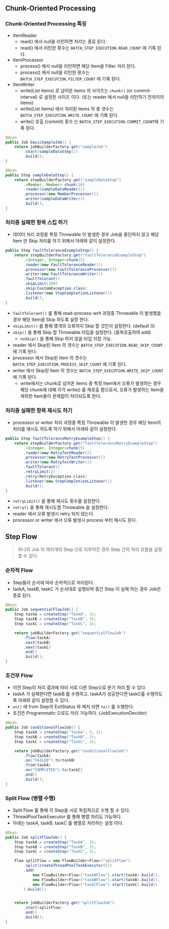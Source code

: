 
## Chunk-Oriented Processing

### Chunk-Oriented Processing 특징

* ItemReader
  * read() 에서 null을 리턴하면 처리는 종료 된다.
  * read() 에서 리턴한 횟수는 `BATCH_STEP_EXECUTION.READ_COUNT` 에 기록 된다.
* ItemProcessor
  * process() 에서 null을 리턴하면 해당 Item을 Filter 처리 된다.
  * process() 에서 null을 리턴한 횟수는 `BATCH_STEP_EXECUTION.FILTER_COUNT` 에 기록 된다.
* ItemWriter
  * write(List items) 로 넘어온 items 의 사이즈는 `chunk()` (or commit-interval) 로 설정한 사이즈 이다. (또는 reader 에서 null을 리턴하기 전까지의 items)
  * write(List items) 에서 처리된 items 의 총 갯수는 `BATCH_STEP_EXECUTION.WRITE_COUNT` 에 기록 된다.
  * write() 호출 (commit) 횟수 는 `BATCH_STEP_EXECUTION.COMMIT_COUNT`에 기록 된다.

```java
@Bean
public Job basicSampleJob() {
	return jobBuilderFactory.get("sampleJob")
		.start(sampleDataStep())
		.build();
}

@Bean
public Step sampleDataStep() {
	return stepBuilderFactory.get("sampleDataStep")
		.<Member, Member> chunk(10)
		.reader(sampleDataReader())
		.processor(new MemberProcessor())
		.writer(sampleDataWriter())
		.build();
}
```

### 처리중 실패한 항목 스킵 하기

* 데이터 처리 과정중 특정 Throwable 이 발생한 경우 Job을 중단하지 않고 해당 Item 만 Skip 처리를 하기 위해서 아래와 같이 설정한다.

```java
public Step faultToleranceExampleStep() {
	return stepBuilderFactory.get("faultToleranceExampleStep")
		.<Integer, Integer>chunk(5)
		.reader(new FaultToleranceReader())
		.processor(new FaultToleranceProcessor())
		.writer(new FaultToleranceWriter())
		.faultTolerant()
		.skipLimit(100)
		.skip(CustomException.class)
		.listener(new StepCompletionListener())
		.build();
}
```

* `faultTolerant()` 를 통해 read-process-writ 과정중 Throwable 이 발생했을 경우 해당 Item을 Skip 하도록 설정 한다.
* `skipLimit()` 를 통해 몇개의 오류까지 Skip 할 것인지 설정한다. (default 0)
* `skip()` 을 통해 Skip 할 Throwable 타입을 설정한다. (중복호출하여 add)
  * `noSkip()` 을 통해 Skip 하지 않을 타입 지정 가능.
* reader 에서 Skip된 Item 의 갯수는 `BATCH_STEP_EXECUTION.READ_SKIP_COUNT` 에 기록 된다.
* processor 에서 Skip된 Item 의 갯수는 `BATCH_STEP_EXECUTION.PROCESS_SKIP_COUNT` 에 기록 된다.
* writer 에서 Skip된 Item 의 갯수는 `BATCH_STEP_EXECUTION.WRITE_SKIP_COUNT` 에 기록 된다.
  * write에서는 chunk로 넘어온 items 중 특정 Item에서 오류가 발생하는 경우 해당 chunk에 대해 각각 write() 를 재호출 함으로서, 오류가 발생하는 Item을 제외한 Item들이 문제없이 처리되도록 한다.

### 처리중 실패한 항목 재시도 하기

* processor or writer 처리 과정중 특정 Throwable 이 발생한 경우 해당 Item의 처리를 재시도 하도록 하기 위해서 아래와 같이 설정한다.

```java
public Step faultToleranceRetryExampleStep() {
	return stepBuilderFactory.get("faultToleranceRetryExampleStep")
		.<Integer, Integer>chunk(5)
		.reader(new RetryTestReader())
		.processor(new RetryTestProcessor())
		.writer(new RetryTestWriter())
		.faultTolerant()
		.retryLimit(2)
		.retry(RetryException.class)
		.listener(new StepCompletionListener())
		.build();
}
```

* `retryLimit()` 을 통해 재시도 횟수를 설정한다.
* `retry()` 을 통해 재시도할 Throwable 을 설정한다.
* reader 에서 오류 발생시 retry 되지 않는다.
* processor or writer 에서 오류 발생시 process 부터 재시도 된다.

## Step Flow
> 하나의 Job 이 여러개의 Step 으로 이루어진 경우 Step 간의 처리 흐름을 설정 할 수 있다.

### 순차적 Flow
* Step들이 순서에 따라 순차적으로 처리된다.
* taskA, taskB, taskC 가 순서대로 실행되며 중간 Step 이 실패 하는 경우 Job은 종료 된다.

```java
@Bean
public Job sequentialFlowJob() {
	Step taskA = createStep("TaskA", 3);
	Step taskB = createStep("TaskB", 3);
	Step taskC = createStep("TaskC", 3);

	return jobBuilderFactory.get("sequentialFlowJob")
		.flow(taskA)
		.next(taskB)
		.next(taskC)
		.end()
		.build();
}
```

### 조건부 Flow
* 이전 Step의 처리 결과에 따라 서로 다른 Step으로 분기 처리 할 수 있다.
* taskA 가 실패한다면 taskB 를 수행하고, taskA가 성공한다면 taskC를 수행하도록 아래와 같이 설정할 수 있다.
* `on()` 에 from Step의 ExitStatus 와 매치 되면 `to()` 를 수행한다.
* 조건은 Programmatic 으로도 처리 가능하다. (JobExecutionDecider)

```java
@Bean
public Job conditionalFlowJob() {
	Step taskA = createStep("TaskA", 5, 3);
	Step taskB = createStep("TaskB", 3);
	Step taskC = createStep("TaskC", 3);

	return jobBuilderFactory.get("conditionalFlowJob")
		.flow(taskA)
		.on("FAILED").to(taskB)
		.from(taskA)
		.on("COMPLETED").to(taskC)
		.end()
		.build();
}
```

### Split Flow (병렬 수행)
* Split Flow 를 통해 각 Step을 서로 독립적으로 수행 할 수 있다.
* ThreadPoolTaskExecutor 를 통해 병렬 처리도 가능하다.
* 아래는 taskA, taskB, taskC 를 병렬로 처리하는 설정 이다.

```java
@Bean
public Job splitFlowJob() {
	Step taskA = createStep("TaskA", 3);
	Step taskB = createStep("TaskB", 3);
	Step taskC = createStep("TaskC", 3);

	Flow splitFlow = new FlowBuilder<Flow>("splitFlow")
		.split(createThreadPoolTaskExecutor(5))
		.add(
			new FlowBuilder<Flow>("taskAFlow").start(taskA).build(),
			new FlowBuilder<Flow>("taskBFlow").start(taskB).build(),
			new FlowBuilder<Flow>("taskCFlow").start(taskC).build()
		).build();


	return jobBuilderFactory.get("splitFlowJob")
		.start(splitFlow)
		.end()
		.build();
}
```